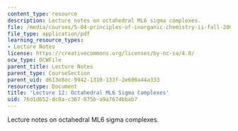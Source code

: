 ```yaml
---
content_type: resource
description: Lecture notes on octahedral ML6 sigma complexes.
file: /media/courses/5-04-principles-of-inorganic-chemistry-ii-fall-2008/76d1d652dc0ac367075ba9a7674bbab7_Lecture_12.pdf
file_type: application/pdf
learning_resource_types:
- Lecture Notes
license: https://creativecommons.org/licenses/by-nc-sa/4.0/
ocw_type: OCWFile
parent_title: Lecture Notes
parent_type: CourseSection
parent_uid: d613e8ec-9942-1310-133f-2e600a44a333
resourcetype: Document
title: 'Lecture 12: Octahedral ML6 Sigma Complexes'
uid: 76d1d652-dc0a-c367-075b-a9a7674bbab7
---
```

Lecture notes on octahedral ML6 sigma complexes.